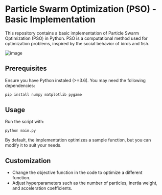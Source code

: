 # Particle Swarm Optimization (PSO) - Basic Implementation

This repository contains a basic implementation of Particle Swarm Optimization (PSO) in Python. PSO is a computational method used for optimization problems, inspired by the social behavior of birds and fish.

![image](https://github.com/user-attachments/assets/51d2ea38-993a-4a2e-88bc-15b9be072488)


## Prerequisites
Ensure you have Python instaled (>=3.6). You may need the following dependencies:
```bash
pip install numpy matplotlib pygame
```

## Usage
Run the script with:
```bash
python main.py
```
By default, the implementation optimizes a sample function, but you can modify it to suit your needs.

## Customization
- Change the objective function in the code to optimize a different function.
- Adjust hyperparameters such as the number of particles, inertia weight, and acceleration coefficients.
